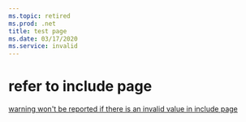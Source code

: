 ```yaml
---
ms.topic: retired
ms.prod: .net
title: test page
ms.date: 03/17/2020
ms.service: invalid
---
```



# refer to include page

[warning won't be reported if there is an invalid value in include page](includes/includes-test.md)
